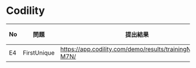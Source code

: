 # Codility

| No | 問題 | 提出結果 | 備考 |
|:-----------| ---- | -------| ------------:|
| E4  | FirstUnique | https://app.codility.com/demo/results/trainingN3RB73-M7N/ |




